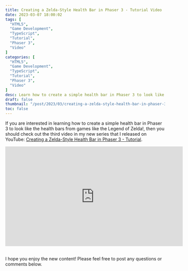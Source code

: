 ```yaml
---
title: Creating a Zelda-Style Health Bar in Phaser 3 - Tutorial Video
date: 2023-03-07 18:00:02
tags: [
  "HTML5",
  "Game Development",
  "TypeScript",
  "Tutorial",
  "Phaser 3",
  "Video"
]
categories: [
  "HTML5",
  "Game Development",
  "TypeScript",
  "Tutorial",
  "Phaser 3",
  "Video"
]
desc: Learn how to create a simple health bar in Phaser 3 to look like the health bars from games like the Legend of Zelda!
draft: false
thumbnail: "/post/2023/03/creating-a-zelda-style-health-bar-in-phaser-3-tutorial-video/images/creating-a-zelda-style-health-bar-in-phaser-3-tutorial-video-thumbnail.png"
toc: false
---
```


If you are interested in learning how to create a simple health bar in Phaser 3 to look like the health bars from games like the Legend of Zelda!, then you should check out the third video in my new series that I released on YouTube: <a href="https://youtu.be/5LUDslRr-74" target="_blank">Creating a Zelda-Style Health Bar in Phaser 3 - Tutorial</a>.

<div style="text-align: center;">
<iframe width="560" height="315" src="https://www.youtube.com/embed/5LUDslRr-74" title="YouTube video player" frameborder="0" allow="accelerometer; autoplay; clipboard-write; encrypted-media; gyroscope; picture-in-picture; web-share" allowfullscreen></iframe>
</div>
<br />

I hope you enjoy the new content! Please feel free to post any questions or comments below.
